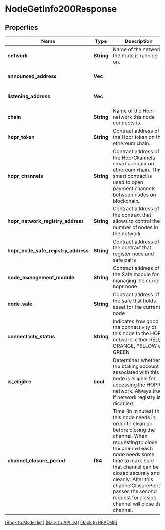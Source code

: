 # NodeGetInfo200Response

## Properties

| Name                                | Type            | Description                                                                                                                                                                                                                                                                                                                | Notes                        |
| ----------------------------------- | --------------- | -------------------------------------------------------------------------------------------------------------------------------------------------------------------------------------------------------------------------------------------------------------------------------------------------------------------------- | ---------------------------- |
| **network**                         | **String**      | Name of the network the node is running on.                                                                                                                                                                                                                                                                                | [optional] [default to None] |
| **announced_address**               | **Vec<String>** |                                                                                                                                                                                                                                                                                                                            | [optional] [default to None] |
| **listening_address**               | **Vec<String>** |                                                                                                                                                                                                                                                                                                                            | [optional] [default to None] |
| **chain**                           | **String**      | Name of the Hopr network this node connects to.                                                                                                                                                                                                                                                                            | [optional] [default to None] |
| **hopr_token**                      | **String**      | Contract address of the Hopr token on the ethereum chain.                                                                                                                                                                                                                                                                  | [optional] [default to None] |
| **hopr_channels**                   | **String**      | Contract address of the HoprChannels smart contract on ethereum chain. This smart contract is used to open payment channels between nodes on blockchain.                                                                                                                                                                   | [optional] [default to None] |
| **hopr_network_registry_address**   | **String**      | Contract address of the contract that allows to control the number of nodes in the network                                                                                                                                                                                                                                 | [optional] [default to None] |
| **hopr_node_safe_registry_address** | **String**      | Contract address of the contract that register node and safe pairs                                                                                                                                                                                                                                                         | [optional] [default to None] |
| **node_management_module**          | **String**      | Contract address of the Safe module for managing the current hopr node                                                                                                                                                                                                                                                     | [optional] [default to None] |
| **node_safe**                       | **String**      | Contract address of the safe that holds asset for the current node                                                                                                                                                                                                                                                         | [optional] [default to None] |
| **connectivity_status**             | **String**      | Indicates how good is the connectivity of this node to the HOPR network: either RED, ORANGE, YELLOW or GREEN                                                                                                                                                                                                               | [optional] [default to None] |
| **is_eligible**                     | **bool**        | Determines whether the staking account associated with this node is eligible for accessing the HOPR network. Always true if network registry is disabled.                                                                                                                                                                  | [optional] [default to None] |
| **channel_closure_period**          | **f64**         | Time (in minutes) that this node needs in order to clean up before closing the channel. When requesting to close the channel each node needs some time to make sure that channel can be closed securely and cleanly. After this channelClosurePeriod passes the second request for closing channel will close the channel. | [optional] [default to None] |

[[Back to Model list]](../README.md#documentation-for-models) [[Back to API list]](../README.md#documentation-for-api-endpoints) [[Back to README]](../README.md)
